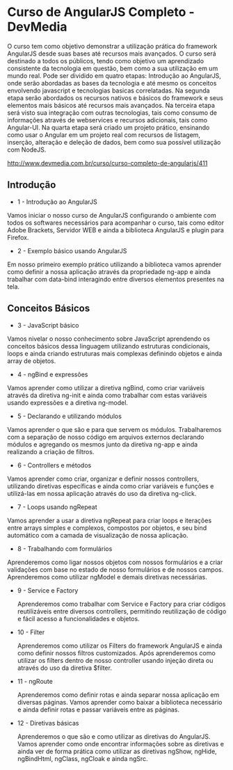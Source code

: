 # Curso de AngularJS Completo - DevMedia

O curso tem como objetivo demonstrar a utilização prática do framework AngularJS desde suas bases até recursos mais avançados. 
O curso será destinado a todos os públicos, tendo como objetivo um aprendizado consistente da tecnologia em questão, bem como 
a sua utilização em um mundo real. Pode ser dividido em quatro etapas: Introdução ao AngularJS, onde serão abordadas as bases 
da tecnologia e até mesmo os conceitos envolvendo javascript e tecnologias basicas correlatadas. Na segunda etapa serão abordados 
os recursos nativos e básicos do framework e seus elementos mais básicos até recursos mais avançados. Na terceira etapa será visto 
sua integração com outras tecnologias, tais como consumo de informações através de webservices e recursos adicionais, tais como 
Angular-UI. Na quarta etapa será criado um projeto prático, ensinando como usar o Angular em um projeto real com recursos de listagem, 
inserção, alteração e deleção de dados, bem como sua possível utilização com NodeJS.

http://www.devmedia.com.br/curso/curso-completo-de-angularjs/411

## Introdução

* 1 - Introdução ao AngularJS

 Vamos iniciar o nosso curso de AngularJS configurando o ambiente com todos os softwares necessários para acompanhar o curso, 
tais como editor Adobe Brackets, Servidor WEB e ainda a biblioteca AngularJS e plugin para Firefox.

* 2 - Exemplo básico usando AngularJS

 Em nosso primeiro exemplo prático utilizando a biblioteca vamos aprender como definir a nossa aplicação através da propriedade 
ng-app e ainda trabalhar com data-bind interagindo entre diversos elementos presentes na tela.

## Conceitos Básicos

* 3 - JavaScript básico

 Vamos nivelar o nosso conhecimento sobre JavaScript aprendendo os conceitos básicos dessa linguagem utilizando estruturas condicionais, 
loops e ainda criando estruturas mais complexas definindo objetos e ainda array de objetos.

* 4 - ngBind e expressões

 Vamos aprender como utilizar a diretiva ngBind, como criar variáveis através da diretiva ng-init e ainda como trabalhar com estas variáveis
 usando expressões e a diretiva ng-model.

* 5 - Declarando e utilizando módulos

 Vamos aprender o que são e para que servem os módulos. Trabalharemos com a separação de nosso código em arquivos externos declarando módulos 
e agregando os mesmos junto da diretiva ng-app e ainda realizando a criação de filtros.

* 6 - Controllers e métodos

 Vamos aprender como criar, organizar e definir nossos controllers, utilizando diretivas específicas e ainda como criar variáveis e funções e 
utilizá-las em nossa aplicação através do uso da diretiva ng-click.

* 7 - Loops usando ngRepeat

 Vamos aprender a usar a diretiva ngRepeat para criar loops e iterações entre arrays simples e complexos, compostos por objetos, e seu bind 
automático com a camada de visualização de nossa aplicação.

* 8 - Trabalhando com formulários

 Aprenderemos como ligar nossos objetos com nossos formulários e a criar validações com base no estado de nosso formulários e de nossos campos. 
Aprenderemos como utilizar ngModel e demais diretivas necessárias.

* 9 - Service e Factory

  Aprenderemos como trabalhar com Service e Factory para criar códigos reutilizáveis entre diversos controllers, permitindo reutilização de 
 código e fácil acesso a funcionalidades e objetos.
  
* 10 - Filter

  Aprenderemos como utilizar os Filters do framework AngularJS e ainda como definir nossos filtros customizados. Após aprenderemos 
como utilizar os filters dentro de nosso controller usando injeção direta ou através do uso da diretiva $filter.  

* 11 - ngRoute

  Aprenderemos como definir rotas e ainda separar nossa aplicação em diversas páginas. Vamos aprender como baixar a biblioteca 
necessário e ainda definir rotas e passar variáveis entre as páginas.
 
      
* 12 - Diretivas básicas

  Aprenderemos o que são e como utilizar as diretivas do AngularJS. Vamos aprender como onde encontrar informações sobre as 
diretivas e ainda ver de forma prática como utilizar as diretivas ngShow, ngHide, ngBindHtml, ngClass, ngCloak e ainda ngSrc.

